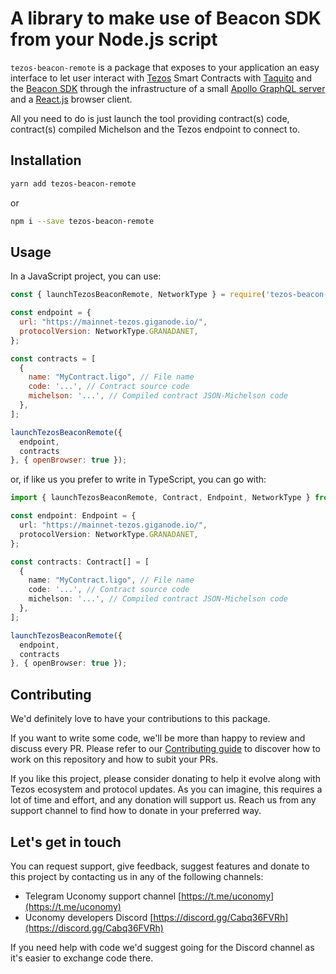 # A library to make use of Beacon SDK from your Node.js script
`tezos-beacon-remote` is a package that exposes to your application an easy interface to let user interact with [Tezos](https://tezos.com) Smart Contracts with [Taquito](https://tezostaquito.io) and the [Beacon SDK](https://www.walletbeacon.io) through the infrastructure of a small [Apollo GraphQL server](https://www.apollographql.com) and a [React.js](https://reactjs.org) browser client.

All you need to do is just launch the tool providing contract(s) code, contract(s) compiled Michelson and the Tezos endpoint to connect to.

## Installation
```bash
yarn add tezos-beacon-remote
```
or
```bash
npm i --save tezos-beacon-remote
```

## Usage
In a JavaScript project, you can use:
```js
const { launchTezosBeaconRemote, NetworkType } = require('tezos-beacon-remote');

const endpoint = {
  url: "https://mainnet-tezos.giganode.io/",
  protocolVersion: NetworkType.GRANADANET,
};

const contracts = [
  {
    name: "MyContract.ligo", // File name
    code: '...', // Contract source code
    michelson: '...', // Compiled contract JSON-Michelson code
  },
];

launchTezosBeaconRemote({ 
  endpoint,
  contracts
}, { openBrowser: true });
```

or, if like us you prefer to write in TypeScript, you can go with:
```typescript
import { launchTezosBeaconRemote, Contract, Endpoint, NetworkType } from 'tezos-beacon-remote';

const endpoint: Endpoint = {
  url: "https://mainnet-tezos.giganode.io/",
  protocolVersion: NetworkType.GRANADANET,
};

const contracts: Contract[] = [
  {
    name: "MyContract.ligo", // File name
    code: '...', // Contract source code
    michelson: '...', // Compiled contract JSON-Michelson code
  },
];

launchTezosBeaconRemote({ 
  endpoint,
  contracts
}, { openBrowser: true });
```

## Contributing
We'd definitely love to have your contributions to this package.

If you want to write some code, we'll be more than happy to review and discuss every PR. Please refer to our [Contributing guide](../CONTRIBUTING.md) to discover how to work on this repository and how to subit your PRs.

If you like this project, please consider donating to help it evolve along with Tezos ecosystem and protocol updates. As you can imagine, this requires a lot of time and effort, and any donation will support us. Reach us from any support channel to find how to donate in your preferred way.

## Let's get in touch
You can request support, give feedback, suggest features and donate to this project by contacting us in any of the following channels:

- Telegram Uconomy support channel [https://t.me/uconomy](https://t.me/uconomy)
- Uconomy developers Discord [https://discord.gg/Cabq36FVRh](https://discord.gg/Cabq36FVRh)

If you need help with code we'd suggest going for the Discord channel as it's easier to exchange code there.